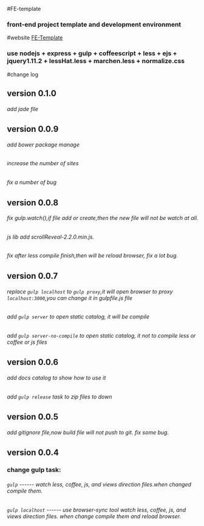 #FE-template
### front-end project template and development environment
#website [FE-Template](https://preview.c9.io/chen844033231/fe-template/docs/index.html?_c9_id=livepreview0&_c9_host=https://ide.c9.io)
### use nodejs + express + gulp + coffeescript + less + ejs + jquery1.11.2 + lessHat.less + marchen.less + normalize.css

#change log
## version 0.1.0
###### add jade file

## version 0.0.9
###### add bower package manage
###### increase the number of sites
###### fix a number of bug

## version 0.0.8
###### fix gulp.watch(),if file add or create,then the new file will not be watch at all.
###### js lib add scrollReveal-2.2.0.min.js.
###### fix after less compile finish,then will be reload browser, fix a lot bug.

## version 0.0.7
###### replace `gulp localhost` to `gulp proxy`,it will open browser to proxy `localhost:3000`,you can change it in gulpfile.js file
###### add     `gulp server` to open static catalog, it will be compile
###### add     `gulp server-no-compile` to open static catalog, it not to compile less or coffee or js files

## version 0.0.6
###### add docs catalog to show how to use it
###### add `gulp release` task to zip files to down

## version 0.0.5
###### add gitignore file,now build file will not push to git. fix some bug. 

## version 0.0.4
### change gulp task:
###### `gulp`  ------ watch less, coffee, js, and views direction files.when changed compile them.
###### `gulp localhost`  ------ use browser-sync tool watch less, coffee, js, and views direction files. when change compile them and reload browser.
